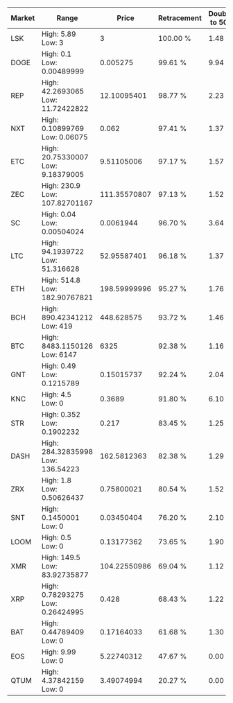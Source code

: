 | Market | Range | Price| Retracement | Doubles to 50% |
| --- | --- | --- | --- | --- |
| LSK | High: 5.89<br />Low: 3 | 3 | 100.00 % | 1.48 |
| DOGE | High: 0.1<br />Low: 0.00489999 | 0.005275 | 99.61 % | 9.94 |
| REP | High: 42.2693065<br />Low: 11.72422822 | 12.10095401 | 98.77 % | 2.23 |
| NXT | High: 0.10899769<br />Low: 0.06075 | 0.062 | 97.41 % | 1.37 |
| ETC | High: 20.75330007<br />Low: 9.18379005 | 9.51105006 | 97.17 % | 1.57 |
| ZEC | High: 230.9<br />Low: 107.82701167 | 111.35570807 | 97.13 % | 1.52 |
| SC | High: 0.04<br />Low: 0.00504024 | 0.0061944 | 96.70 % | 3.64 |
| LTC | High: 94.1939722<br />Low: 51.316628 | 52.95587401 | 96.18 % | 1.37 |
| ETH | High: 514.8<br />Low: 182.90767821 | 198.59999996 | 95.27 % | 1.76 |
| BCH | High: 890.42341212<br />Low: 419 | 448.628575 | 93.72 % | 1.46 |
| BTC | High: 8483.1150126<br />Low: 6147 | 6325 | 92.38 % | 1.16 |
| GNT | High: 0.49<br />Low: 0.1215789 | 0.15015737 | 92.24 % | 2.04 |
| KNC | High: 4.5<br />Low: 0 | 0.3689 | 91.80 % | 6.10 |
| STR | High: 0.352<br />Low: 0.1902232 | 0.217 | 83.45 % | 1.25 |
| DASH | High: 284.32835998<br />Low: 136.54223 | 162.5812363 | 82.38 % | 1.29 |
| ZRX | High: 1.8<br />Low: 0.50626437 | 0.75800021 | 80.54 % | 1.52 |
| SNT | High: 0.1450001<br />Low: 0 | 0.03450404 | 76.20 % | 2.10 |
| LOOM | High: 0.5<br />Low: 0 | 0.13177362 | 73.65 % | 1.90 |
| XMR | High: 149.5<br />Low: 83.92735877 | 104.22550986 | 69.04 % | 1.12 |
| XRP | High: 0.78293275<br />Low: 0.26424995 | 0.428 | 68.43 % | 1.22 |
| BAT | High: 0.44789409<br />Low: 0 | 0.17164033 | 61.68 % | 1.30 |
| EOS | High: 9.99<br />Low: 0 | 5.22740312 | 47.67 % | 0.00 |
| QTUM | High: 4.37842159<br />Low: 0 | 3.49074994 | 20.27 % | 0.00 |
